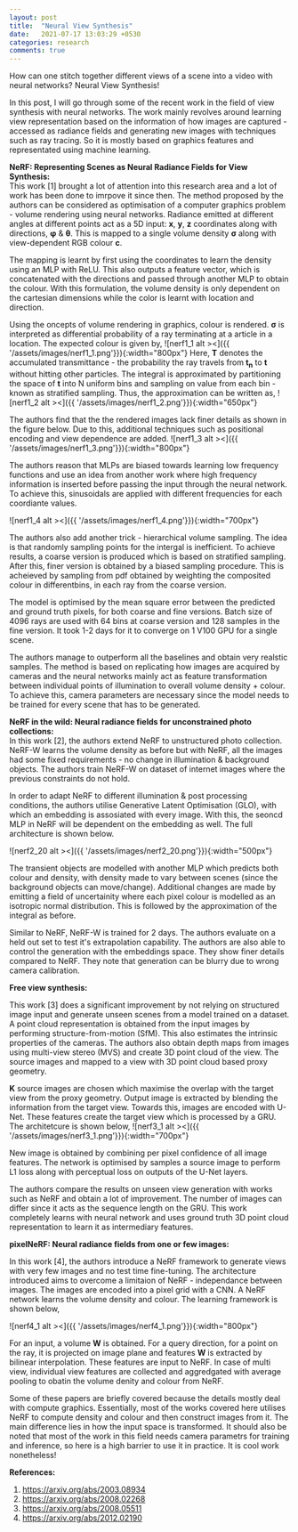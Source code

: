 ```yaml
---
layout: post
title:  "Neural View Synthesis"
date:   2021-07-17 13:03:29 +0530
categories: research
comments: true
---
```

How can one stitch together different views of a scene into a video with neural networks?  Neural View Synthesis!
<!--more-->

In this post, I will go through some of the recent work in the field of view synthesis with neural networks. The work mainly revolves around learning view representation based on the information of how images are captured - accessed as radiance fields and generating new images with techniques such as ray tracing. So it is mostly based on graphics features and representated using machine learning.


<b>NeRF: Representing Scenes as Neural Radiance Fields for View Synthesis:</b><br>
This work [1] brought a lot of attention into this research area and a lot of work has been done to imrpove it since then. The method proposed by the authors can be considered as optimisation of a computer graphics problem - volume rendering using neural networks. Radiance emitted at different angles at different points act as a 5D input: <b>x</b>, <b>y</b>, <b>z</b> coordinates along with directions, <b>φ</b> & <b>θ</b>. This is mapped to a single volume density <b>σ</b> along with view-dependent RGB colour <b>c</b>.

The mapping is learnt by first using the coordinates to learn the density using an MLP with ReLU. This also outputs a feature vector, which is concatenated with the directions and passed through another MLP to obtain the colour. With this formulation, the volume density is only dependent on the cartesian dimensions while the color is learnt with location and direction.  

Using the oncepts of volume rendering in graphics, colour is rendered. <b>σ</b> is interpreted as differential probability of a ray terminating at a article in a location. The expected colour is given by,
![nerf1_1 alt ><]({{ '/assets/images/nerf1_1.png'}}){:width="800px"}
Here, <b>T</b> denotes the accumulated transmittance - the probability the ray travels from <b>t<sub>n</sub></b> to <b>t</b> without hitting other particles. The integral is approximated by partitioning the space of <b>t</b> into N uniform bins and sampling on value from each bin - known as stratified sampling. Thus, the approximation can be written as,
![nerf1_2 alt ><]({{ '/assets/images/nerf1_2.png'}}){:width="650px"}

The authors find that the the rendered images lack finer details as shown in the figure below. Due to this, additional techniques such as positional encoding and view dependence are added.
![nerf1_3 alt ><]({{ '/assets/images/nerf1_3.png'}}){:width="800px"}

The authors reason that MLPs are biased towards learning low frequency functions and use an idea from another work where high frequency information is inserted before passing the input through the neural network. To achieve this, sinusoidals are applied with different frequencies for each coordiante values.

![nerf1_4 alt ><]({{ '/assets/images/nerf1_4.png'}}){:width="700px"}

The authors also add another trick - hierarchical volume sampling. The idea is that randomly sampling points for the intergal is inefficient. To achieve results, a coarse version is produced which is based on stratified sampling. After this, finer version is obtained by a biased sampling procedure. This is acheieved by sampling from pdf obtained by weighting the composited colour in differentbins, in each ray from the coarse version.  

The model is optimised by the mean square error between the predicted and ground truth pixels, for both coarse and fine versions. Batch size of 4096 rays are used with 64 bins at coarse version and 128 samples in the fine version. It took 1-2 days for it to converge on 1 V100 GPU for a single scene.

The authors manage to outperform all the baselines and obtain very realstic samples. The method is based on replicating how images are acquired by cameras and the neural networks mainly act as feature transformation between individual points of illumination to overall volume density + colour. To achieve this, camera parameters are necessary since the model needs to be trained for every scene that has to be generated.  

<b>NeRF in the wild: Neural radiance fields for unconstrained photo collections:</b><br>
In this work [2], the authors extend NeRF to unstructured photo collection. NeRF-W learns the volume density as before but with NeRF, all the images had some fixed requirements - no change in illumination & background objects. The authors train NeRF-W on dataset of internet images where the previous constraints do not hold.

In order to adapt NeRF to different illumination & post processing conditions, the authors utilise Generative Latent Optimisation (GLO), with which an embedding is assosiated with every image. With this, the seoncd MLP in NeRF will be dependent on the embedding as well. The full architecture is shown below.

![nerf2_20 alt ><]({{ '/assets/images/nerf2_20.png'}}){:width="500px"}


The transient objects are modelled with another MLP which predicts both colour and density, with density made to vary between scenes (since the background objects can move/change). Additional changes are made by emitting a field of uncertainity where each pixel colour is modelled as an isotropic normal distribution. This is followed by the approximation of the integral as before.

Similar to NeRF, NeRF-W is trained for 2 days. The authors evaluate on a held out set to test it's extrapolation capability. The authors are also able to control the generation with the embeddings space. They show finer details compared to NeRF. They note that generation can be blurry due to wrong camera calibration.

<b>Free view synthesis:</b>

This work [3] does a significant improvement by not relying on structured image input and generate unseen scenes from a model trained on a dataset. A point cloud representation is obtained from the input images by performing structure-from-motion (SfM). This also estimates the intrinsic properties of the cameras. The authors also obtain depth maps from images using multi-view stereo (MVS) and create 3D point cloud of the view. The source images and mapped to a view with 3D point cloud based proxy geometry.

<b>K</b> source images are chosen which maximise the overlap with the target view from the proxy geometry. Output image is extracted by blending the information from the target view. Towards this, images are encoded with U-Net. These features create the target view which is processed by a GRU. The architetcure is shown below,
![nerf3_1 alt ><]({{ '/assets/images/nerf3_1.png'}}){:width="700px"}

New image is obtained by combining per pixel confidence of all image features. The network is optimised by samples a source image to perform L1 loss along with perceptual loss on outputs of the U-Net layers.

The authors compare the results on unseen view generation with works such as NeRF and obtain a lot of improvement. The number of images can differ since it acts as the sequence length on the GRU. This work completely learns with neural network and uses ground truth 3D point cloud representation to learn it as intermediary features.  

<b>pixelNeRF: Neural radiance fields from one or few images:</b>

In this work [4], the authors introduce a NeRF framework to generate views with very few images and no test time fine-tuning. The architecture introduced aims to overcome a limitaion of NeRF - independance between images. The images are encoded into a pixel grid with a CNN. A NeRF network learns the volume density and colour. The learning framework is shown below,

![nerf4_1 alt ><]({{ '/assets/images/nerf4_1.png'}}){:width="800px"}

For an input, a volume <b>W</b> is obtained. For a query direction, for a point on the ray, it is projected on image plane and features <b>W</b> is extracted by bilinear interpolation. These features are input to NeRF. In case of multi view, individual view features are collected and aggredgated with average pooling to obatin the volume denity and colour from NeRF.

Some of these papers are briefly covered because the details mostly deal with compute graphics. Essentially, most of the works covered here utilises NeRF to compute density and colour and then construct images from it. The main difference lies in how the input space is transformed. It should also be noted that most of the work in this field needs camera parametrs for training and inference, so here is a high barrier to use it in practice. It is cool work nonetheless!   




<b>References:</b><br>
1. https://arxiv.org/abs/2003.08934
2. https://arxiv.org/abs/2008.02268
3. https://arxiv.org/abs/2008.05511
4. https://arxiv.org/abs/2012.02190

